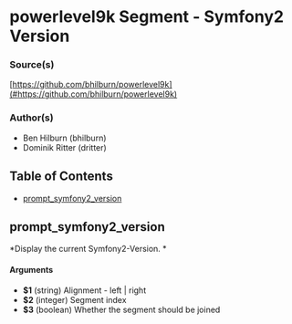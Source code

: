 # powerlevel9k Segment - Symfony2 Version


### Source(s)

[https://github.com/bhilburn/powerlevel9k](#https://github.com/bhilburn/powerlevel9k)


### Author(s)

- Ben Hilburn (bhilburn)
- Dominik Ritter (dritter)


## Table of Contents

- [prompt_symfony2_version](#prompt_symfony2_version)

## prompt_symfony2_version
*Display the current Symfony2-Version. *

#### Arguments

- **$1** (string) Alignment - left | right
- **$2** (integer) Segment index
- **$3** (boolean) Whether the segment should be joined


